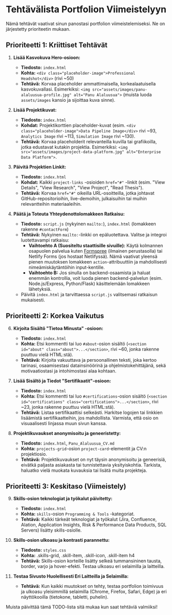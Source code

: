 # Tehtävälista Portfolion Viimeistelyyn

Nämä tehtävät vaativat sinun panostasi portfolion viimeistelemiseksi. Ne on järjestetty prioriteetin mukaan.

## Prioriteetti 1: Kriittiset Tehtävät

1.  **Lisää Kasvokuva Hero-osioon:**
    *   **Tiedosto:** `index.html`
    *   **Kohta:** `<div class="placeholder-image">Professional Headshot</div>` (rivi ~50)
    *   **Tehtävä:** Korvaa placeholder ammattimaisella, korkealaatuisella kasvokuvallasi. Esimerkiksi: `<img src="assets/images/panu-alaluusua-profile.jpg" alt="Panu Alaluusua">` (muista luoda `assets/images` kansio ja sijoittaa kuva sinne).

2.  **Lisää Projektikuvat:**
    *   **Tiedosto:** `index.html`
    *   **Kohdat:** Projektikorttien placeholder-kuvat (esim. `<div class="placeholder-image">Data Pipeline Image</div>` rivi ~93, `Analytics Image` rivi ~113, `Simulation Image` rivi ~130).
    *   **Tehtävä:** Korvaa placeholderit relevanteilla kuvilla tai grafiikoilla, jotka edustavat kutakin projektia. Esimerkiksi: `<img src="assets/images/project-data-platform.jpg" alt="Enterprise Data Platform">`.



3.  **Päivitä Projektien Linkit:**
    *   **Tiedosto:** `index.html`
    *   **Kohdat:** Kaikki `project-links` -osioiden `href="#"` -linkit (esim. "View Details", "View Research", "View Project", "Read Thesis").
    *   **Tehtävä:** Korvaa `href="#"` oikeilla URL-osoitteilla, jotka johtavat GitHub-repositorioihin, live-demoihin, julkaisuihin tai muihin relevantteihin materiaaleihin.

4.  **Päätä ja Toteuta Yhteydenottolomakkeen Ratkaisu:**
    *   **Tiedosto:** `script.js` (nykyinen `mailto:`), `index.html` (lomakkeen rakenne `#contactForm`)
    *   **Tehtävä:** Nykyinen `mailto:`-linkki on epäluotettava. Valitse ja integroi luotettavampi ratkaisu:
        *   **Vaihtoehto A (Suositeltu staattisille sivuille):** Käytä kolmannen osapuolen palvelua kuten [Formspree](https://formspree.io/) (ilmainen perustasolla) tai Netlify Forms (jos hostaat Netlifyssä). Nämä vaativat yleensä pienen muutoksen lomakkeen `action`-attribuuttiin ja mahdollisesti nimeämiskäytäntöihin input-kentille.
        *   **Vaihtoehto B:** Jos sinulla on backend-osaamista ja haluat enemmän kontrollia, voit luoda pienen backend-palvelun (esim. Node.js/Express, Python/Flask) käsittelemään lomakkeen lähetyksiä.
    *   Päivitä `index.html` ja tarvittaessa `script.js` valitsemasi ratkaisun mukaisesti.

## Prioriteetti 2: Korkea Vaikutus

6.  **Kirjoita Sisältö "Tietoa Minusta" -osioon:**
    *   **Tiedosto:** `index.html`
    *   **Kohta:** Etsi kommentti tai luo `#about`-osion sisältö (`<section id="about" class="about">...</section>`, rivi ~60, jonka rakenne puuttuu vielä HTML:stä).
    *   **Tehtävä:** Kirjoita vakuuttava ja persoonallinen teksti, joka kertoo tarinasi, osaamisestasi datainsinöörinä ja ohjelmistokehittäjänä, sekä motivaatiostasi ja intohimostasi alaa kohtaan.

7.  **Lisää Sisältö ja Tiedot "Sertifikaatit"-osioon:**
    *   **Tiedosto:** `index.html`
    *   **Kohta:** Etsi kommentti tai luo `#certifications`-osion sisältö (`<section id="certifications" class="certifications">...</section>`, rivi ~23, jonka rakenne puuttuu vielä HTML:stä).
    *   **Tehtävä:** Listaa sertifikaattisi selkeästi. Harkitse logojen tai linkkien lisäämistä sertifikaatteihin, jos mahdollista. Varmista, että osio on visuaalisesti linjassa muun sivun kanssa.

8.  **Projektikuvaukset anonymisoitu ja geneeristetty:**
    *   **Tiedosto:** `index.html`, `Panu_Alaluusua_CV.md`
    *   **Kohta:** `projects-grid`-osion `project-card`-elementit ja CV:n projektiosio.
    *   **Tehtävä:** Projektikuvaukset on nyt täysin anonymisoitu ja geneerisiä, eivätkä paljasta asiakasta tai tunnistettavia yksityiskohtia. Tarkista, haluatko vielä muokata kuvauksia tai lisätä muita projekteja.


## Prioriteetti 3: Keskitaso (Viimeistely)

9.  **Skills-osion teknologiat ja työkalut päivitetty:**
    *   **Tiedosto:** `index.html`
    *   **Kohta:** `skills`-osion `Programming & Tools` -kategoriat.
    *   **Tehtävä:** Kaikki tärkeät teknologiat ja työkalut (Jira, Confluence, Alation, Application Insights, Risk & Performance Data Products, SQL Servers) lisätty skills-osiolle.


10. **Skills-osion ulkoasu ja kontrasti parannettu:**
    *   **Tiedosto:** `styles.css`
    *   **Kohta:** .skills-grid, .skill-item, .skill-icon, .skill-item h4
    *   **Tehtävä:** Skills-osion korteille lisätty selkeä tummansininen tausta, border, varjo ja hover-efekti. Testaa ulkoasu eri selaimilla ja laitteilla.

11. **Testaa Sivusto Huolellisesti Eri Laitteilla ja Selaimilla:**
    *   **Tehtävä:** Kun kaikki muutokset on tehty, testaa portfolion toimivuus ja ulkoasu yleisimmillä selaimilla (Chrome, Firefox, Safari, Edge) ja eri näyttökooilla (tietokone, tabletti, puhelin).

Muista päivittää tämä TODO-lista sitä mukaa kun saat tehtäviä valmiiksi!

